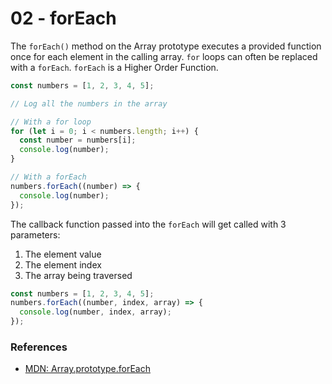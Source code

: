 # 02 - forEach

The `forEach()` method on the Array prototype executes a provided function once for each element in the calling array. `for` loops can often be replaced with a `forEach`. `forEach` is a Higher Order Function.

```js
const numbers = [1, 2, 3, 4, 5];

// Log all the numbers in the array

// With a for loop
for (let i = 0; i < numbers.length; i++) {
  const number = numbers[i];
  console.log(number);
}

// With a forEach
numbers.forEach((number) => {
  console.log(number);
});
```

The callback function passed into the `forEach` will get called with 3 parameters:

1. The element value
2. The element index
3. The array being traversed

```js
const numbers = [1, 2, 3, 4, 5];
numbers.forEach((number, index, array) => {
  console.log(number, index, array);
});
```

### References

* [MDN: Array.prototype.forEach](https://developer.mozilla.org/en-US/docs/Web/JavaScript/Reference/Global_Objects/Array/forEach)
